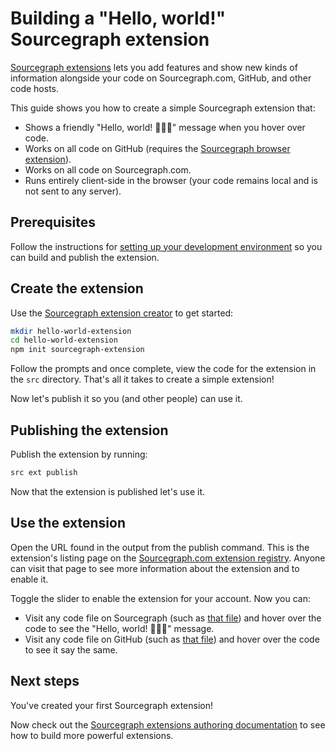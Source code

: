 # Building a "Hello, world!" Sourcegraph extension

[Sourcegraph extensions](https://docs.sourcegraph.com/extensions) lets you add features and show new kinds of information alongside your code on Sourcegraph.com, GitHub, and other code hosts.

This guide shows you how to create a simple Sourcegraph extension that:

- Shows a friendly "Hello, world! 🎉🎉🎉" message when you hover over code.
- Works on all code on GitHub (requires the [Sourcegraph browser extension](https://docs.sourcegraph.com/integration/browser_extension)).
- Works on all code on Sourcegraph.com.
- Runs entirely client-side in the browser (your code remains local and is not sent to any server).

## Prerequisites

Follow the instructions for [setting up your development environment](../development_environment.md) so you can build and publish the extension.

## Create the extension

Use the [Sourcegraph extension creator](https://github.com/sourcegraph/create-extension) to get started:

```bash
mkdir hello-world-extension
cd hello-world-extension
npm init sourcegraph-extension
```

Follow the prompts and once complete, view the code for the extension in the `src` directory. That's all it takes to create a simple extension!

Now let's publish it so you (and other people) can use it.

## Publishing the extension

Publish the extension by running:

```bash
src ext publish
```

Now that the extension is published let's use it.

## Use the extension

Open the URL found in the output from the publish command. This is the extension's listing page on the [Sourcegraph.com extension registry](https://sourcegraph.com/extensions). Anyone can visit that page to see more information about the extension and to enable it.

Toggle the slider to enable the extension for your account. Now you can:

- Visit any code file on Sourcegraph (such as [that file](https://sourcegraph.com/github.com/ReactiveX/rxjs/-/blob/src/internal/observable/SubscribeOnObservable.ts)) and hover over the code to see the "Hello, world! 🎉🎉🎉" message.
- Visit any code file on GitHub (such as [that file](https://github.com/ReactiveX/rxjs/blob/HEAD/src/internal/observable/SubscribeOnObservable.ts)) and hover over the code to see it say the same.

## Next steps

You've created your first Sourcegraph extension!

Now check out the [Sourcegraph extensions authoring documentation](../index.md) to see how to build more powerful extensions.
